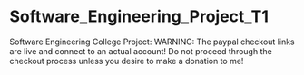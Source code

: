 # Software_Engineering_Project_T1
Software Engineering College Project: 
WARNING: The paypal checkout links are live and connect to an actual account! Do not proceed through the checkout process unless you desire to make a donation to me!  
